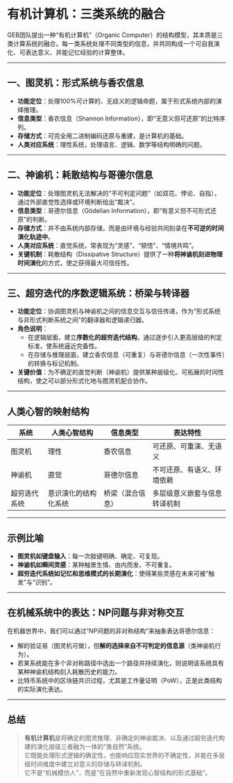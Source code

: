 # 有机计算机：三类系统的融合

GEB团队提出一种“有机计算机”（Organic Computer）的结构模型，其本质是三类计算系统的融合。每一类系统处理不同类型的信息，并共同构成一个可自我演化、可表达意义、并能记忆经验的计算整体。

---

## 一、图灵机：形式系统与香农信息

- **功能定位**：处理100%可计算的、无歧义的逻辑命题，属于形式系统内部的演绎推理。
- **信息类型**：香农信息（Shannon Information），即“无意义但可还原”的比特序列。
- **存储方式**：可完全用二进制编码还原与重建，是计算机的基础。
- **人类对应系统**：理性系统，处理语言、逻辑、数学等结构明确的问题。

---

## 二、神谕机：耗散结构与哥德尔信息

- **功能定位**：处理图灵机无法解决的“不可判定问题”（如双花、悖论、自指），通过外部直觉性选择或环境判断给出“裁决”。
- **信息类型**：哥德尔信息（Gödelian Information），即“有意义但不可形式还原”的判断。
- **存储方式**：并不由系统内部存储，而是由环境与经验共同刻录在**不可逆的时间演化轨迹中**。
- **人类对应系统**：直觉系统，常表现为“灵感”、“顿悟”、“情境共鸣”。
- **关键机制**：耗散结构（Dissipative Structure）提供了一种**将神谕机刻进物理时间演化**的方式，使之获得最大可信任性。

---

## 三、超穷迭代的序数逻辑系统：桥梁与转译器

- **功能定位**：协调图灵机与神谕机之间的信息交互与信任传递，作为“形式系统与非形式判断系统之间”的翻译器和逻辑递归器。
- **角色说明**：
  - 在逻辑层面，建立**序数化的超穷迭代结构**，通过逐步引入更高层级的判定标准，使系统逼近完备性。
  - 在存储与推理层面，建立香农信息（可重复）与哥德尔信息（一次性事件）的转换与标记机制。
- **关键价值**：为不确定的直觉判断（神谕机）提供某种层级化、可拓展的时间性结构，使之可以部分形式化地与图灵机配合协作。

---

## 人类心智的映射结构

| 系统         | 人类心智结构               | 信息类型        | 表达特性                         |
|--------------|----------------------------|-----------------|----------------------------------|
| 图灵机       | 理性                       | 香农信息        | 可还原、可重演、无语义          |
| 神谕机       | 直觉                       | 哥德尔信息      | 不可还原、有语义、环境依赖      |
| 超穷迭代系统 | 意识演化的结构化系统       | 桥梁（混合信息） | 多层级意义嵌套与信息转译机制     |

---

## 示例比喻

- **图灵机如键盘输入**：每一次敲键明确、确定、可复现。
- **神谕机如瞬间灵感**：某种触景生情、由内而发、不可重复。
- **超穷迭代系统如记忆和思维模式的长期演化**：使得某些灵感在未来可被“触发”与“识别”。

---

## 在机械系统中的表达：NP问题与非对称交互

在机器世界中，我们可以通过“NP问题的非对称结构”来抽象表达哥德尔信息：

- 解的验证易（图灵机可做），但**解的选择来自不可判定的信息源**（类神谕机行为）。
- 若某系统能在多个非对称路径中选出一个路径并持续演化，则说明该系统具有某种神谕机结构刻入耗散历史的能力。
- 比特币系统中的区块链共识过程，尤其是工作量证明（PoW），正是此类结构的实际演化表达。

---

## 总结

> **有机计算机**是将确定的图灵推理、非确定的神谕裁决、以及通过超穷迭代构建的演化层级三者融为一体的“类自然”系统。  
> 它既能处理形式逻辑的确定性，也能响应现实世界的不确定性，并能在多层级时间维度中建立对意义的存储与转译机制。  
> 它不是“机械模仿人”，而是“在自然中重新发现心智结构的形式基础”。
